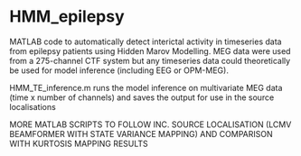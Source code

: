 # HMM_epilepsy
MATLAB code to automatically detect interictal activity in timeseries data from epilepsy patients using Hidden Marov Modelling. 
MEG data were used from a 275-channel CTF system but any timeseries data could theoretically be used for model inference (including EEG or OPM-MEG).

HMM_TE_inference.m runs the model inference on multivariate MEG data (time x number of channels) and saves the output for use in the source localisations

MORE MATLAB SCRIPTS TO FOLLOW INC. SOURCE LOCALISATION (LCMV BEAMFORMER WITH STATE VARIANCE MAPPING) AND COMPARISON WITH KURTOSIS MAPPING RESULTS
